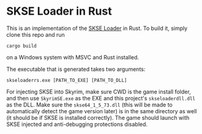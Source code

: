 # SKSE Loader in Rust

This is an implementation of the [SKSE Loader](http://skse.silverlock.org) in Rust. To build it, simply clone this repo and run

    cargo build

on a Windows system with MSVC and Rust installed.

The executable that is generated takes two arguments:

    skseloaderrs.exe [PATH_TO_EXE] [PATH_TO_DLL]

For injecting SKSE into Skyrim, make sure CWD is the game install folder, and then use `SkyrimSE.exe` as the EXE and this project's `skseloaderdll.dll` as the DLL. Make sure the `skse64_1_5_73.dll` (this will be made to automatically detect the game version later) is in the same directory as well (it should be if SKSE is installed correctly). The game should launch with SKSE injected and anti-debugging protections disabled.

